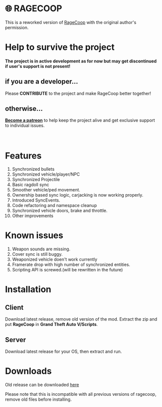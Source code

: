 
# 🌐 RAGECOOP
This is a reworked version of [RageCoop](https://github.com/RAGECOOP/RAGECOOP-V) with the original author's permission.


# **Help to survive the project**

#### The project is in active development as for now but may get discontinued if user's support is not present!

## if you are a developer...

Please **CONTRIBUTE** to the project and make RageCoop better together!

## otherwise...

**[Become a patreon](https://www.patreon.com/Sardelka)** to help keep the project alive and get exclusive support to individual issues.
<br><br><br>


# Features

1. Synchronized bullets
2. Synchronized vehicle/player/NPC
3. Synchronized Projectile
4. Basic ragdoll sync
5. Smoother vehicle/ped movement.
6. Ownership based sync logic, carjacking is now working properly.
7. Introduced SyncEvents.
8. Code refactoring and namespace cleanup
9. Synchronized vehicle doors, brake and throttle.
10. Other improvements

# Known issues

1. Weapon sounds are missing.
2. Cover sync is still buggy.
3. Weaponized vehicle doen't work currently
4. Framerate drop with high number of synchronized entities.
5. Scripting API is screwed.(will be rewritten in the future)

# Installation

## Client

Download latest release, remove old version of the mod. Extract the zip and put **RageCoop** in **Grand Theft Auto V/Scripts**.

## Server

Download latest release for your OS, then extract and run.

# Downloads


Old release can be downloaded [here](https://github.com/Sardelka9515/RageCoop-V/tree/main/Release)

Please note that this is incompatible with all previous versions of ragecoop, remove old files before installing.
